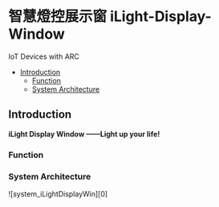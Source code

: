 # 智慧燈控展示窗 iLight-Display-Window
IoT Devices with ARC

* [Introduction](#introduction)
	* [Function](#function)
	* [System Architecture](#system-architecture)


## Introduction
**iLight Display Window ——Light up your life!**

### Function

### System Architecture
![system_iLightDisplayWin][0]
